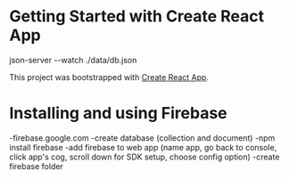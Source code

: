 # Getting Started with Create React App
json-server --watch ./data/db.json

This project was bootstrapped with [Create React App](https://github.com/facebook/create-react-app).

# Installing and using Firebase
-firebase.google.com
-create database (collection and document)
-npm install firebase
-add firebase to web app (name app, go back to console, click app's cog, scroll down for SDK setup, choose config option)
-create firebase folder